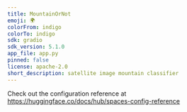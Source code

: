 ```yaml
---
title: MountainOrNot
emoji: 🌍
colorFrom: indigo
colorTo: indigo
sdk: gradio
sdk_version: 5.1.0
app_file: app.py
pinned: false
license: apache-2.0
short_description: satellite image mountain classifier
---
```


Check out the configuration reference at https://huggingface.co/docs/hub/spaces-config-reference
